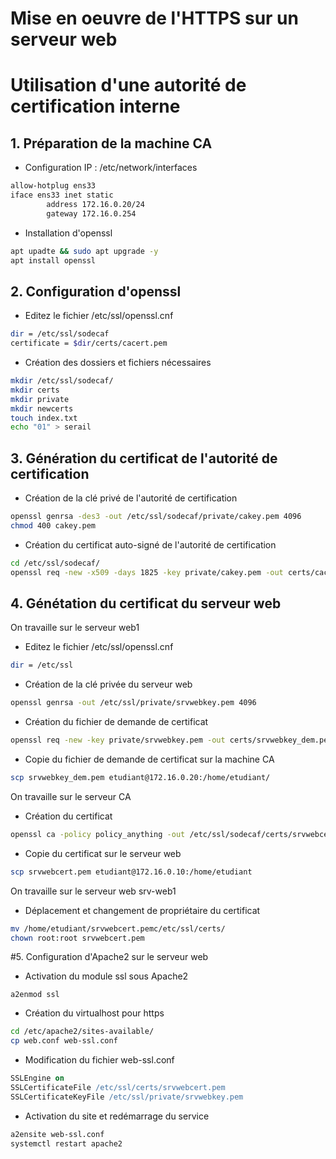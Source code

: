 # Mise en oeuvre de l'HTTPS sur un serveur web
# Utilisation d'une autorité de certification interne

## 1. Préparation de la machine CA
- Configuration IP : /etc/network/interfaces
````bash
allow-hotplug ens33
iface ens33 inet static
        address 172.16.0.20/24
        gateway 172.16.0.254
````
- Installation d'openssl
````bash
apt upadte && sudo apt upgrade -y
apt install openssl
````

## 2. Configuration d'openssl
- Editez le fichier /etc/ssl/openssl.cnf
````bash
dir = /etc/ssl/sodecaf
certificate = $dir/certs/cacert.pem
````
- Création des dossiers et fichiers nécessaires
````bash
mkdir /etc/ssl/sodecaf/
mkdir certs
mkdir private
mkdir newcerts
touch index.txt
echo "01" > serail
````

## 3. Génération du certificat de l'autorité de certification 
- Création de la clé privé de l'autorité de certification
````bash
openssl genrsa -des3 -out /etc/ssl/sodecaf/private/cakey.pem 4096
chmod 400 cakey.pem
````

- Création du certificat auto-signé de l'autorité de certification
````bash
cd /etc/ssl/sodecaf/
openssl req -new -x509 -days 1825 -key private/cakey.pem -out certs/cacert.pem
````

## 4. Génétation du certificat du serveur web
On travaille sur le serveur web1
- Editez le fichier /etc/ssl/openssl.cnf
````bash
dir = /etc/ssl
````
- Création de la clé privée du serveur web
````bash
openssl genrsa -out /etc/ssl/private/srvwebkey.pem 4096
````
- Création du fichier de demande de certificat
```` bash
openssl req -new -key private/srvwebkey.pem -out certs/srvwebkey_dem.pem
````
- Copie du fichier de demande de certificat sur la machine CA
````bash
scp srvwebkey_dem.pem etudiant@172.16.0.20:/home/etudiant/
````

On travaille sur le serveur CA
- Création du certificat
````bash
openssl ca -policy policy_anything -out /etc/ssl/sodecaf/certs/srvwebcert.pem -infiles /home/etudiant/srvwebkey_dem.pem
````
- Copie du certificat sur le serveur web
````bash
scp srvwebcert.pem etudiant@172.16.0.10:/home/etudiant
````

On travaille sur le serveur web srv-web1
- Déplacement et changement de propriétaire du certificat
````bash
mv /home/etudiant/srvwebcert.pemc/etc/ssl/certs/
chown root:root srvwebcert.pem
````

#5. Configuration d'Apache2 sur le serveur web
- Activation du module ssl sous Apache2
````
a2enmod ssl
````
- Création du virtualhost pour https
````bash
cd /etc/apache2/sites-available/
cp web.conf web-ssl.conf
````
- Modification du fichier web-ssl.conf
````apache
SSLEngine on
SSLCertificateFile /etc/ssl/certs/srvwebcert.pem
SSLCertificateKeyFile /etc/ssl/private/srvwebkey.pem
````
- Activation du site et redémarrage du service
````bash
a2ensite web-ssl.conf
systemctl restart apache2
````
